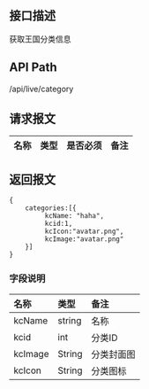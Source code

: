 ## 接口描述
获取王国分类信息

## API Path
/api/live/category

## 请求报文
|名称|类型|是否必须|备注|
|----|----|-------|------|

## 返回报文
    {
        categories:[{
             kcName: "haha",
             kcid:1,
             kcIcon:"avatar.png",
             kcImage:"avatar.png"
        }]
    }

### 字段说明
|名称|类型|备注|
|:-|:-|:-|
|kcName|string|名称|
|kcid|int|分类ID|
|kcImage| String|分类封面图|
|kcIcon|String|分类图标|
